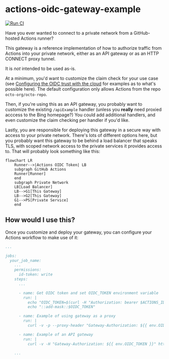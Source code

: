 # actions-oidc-gateway-example

[![Run CI](https://github.com/github/actions-oidc-gateway-example/actions/workflows/ci.yml/badge.svg)](https://github.com/github/actions-oidc-gateway-example/actions/workflows/ci.yml)

Have you ever wanted to connect to a private network from a GitHub-hosted Actions runner?

This gateway is a reference implementation of how to authorize traffic from Actions into your private network, either as an API gateway or as an HTTP CONNECT proxy tunnel.

It is *not* intended to be used as-is.

At a minimum, you'd want to customize the claim check for your use case (see [Configuring the OIDC trust with the cloud](https://docs.github.com/en/actions/deployment/security-hardening-your-deployments/about-security-hardening-with-openid-connect#configuring-the-oidc-trust-with-the-cloud) for examples as to what's possible here). The default configuration only allows Actions from the repo `octo-org/octo-repo`.

Then, if you're using this as an API gateway, you probably want to customize the existing `/apiExample` handler (unless you **really** need proxied acccess to the Bing homepage?) You could add additional handlers, and even customize the claim checking per handler if you'd like.

Lastly, you are responsible for deploying this gateway in a secure way with access to your private network. There's lots of different options here, but you probably want this gateway to be behind a load balancer that speaks TLS, with scoped network access to the private services it provides access to. That will probably look something like this:

```mermaid
flowchart LR
    Runner-->|Actions OIDC Token| LB
    subgraph GitHub Actions
    Runner[Runner]
    end
    subgraph Private Network
    LB[Load Balancer]
    LB-->G1[This Gateway]
    LB-->G2[This Gateway]
    G1-->PS[Private Service]
    end
```

## How would I use this?

Once you customize and deploy your gateway, you can configure your Actions workflow to make use of it:

```yaml
...

jobs:
  your_job_name:
    ...
    permissions:
      id-token: write
    steps:
      ...

      - name: Get OIDC token and set OIDC_TOKEN environment variable
        run: |
          echo "OIDC_TOKEN=$(curl -H "Authorization: bearer $ACTIONS_ID_TOKEN_REQUEST_TOKEN" -H "Accept: application/json; api-version=2.0" "$ACTIONS_ID_TOKEN_REQUEST_URL&audience=api://ActionsOIDCGateway" | jq -r ".value")"  >> $GITHUB_ENV
          echo "::add-mask::$OIDC_TOKEN"

      - name: Example of using gateway as a proxy
        run: |
          curl -v -p --proxy-header "Gateway-Authorization: ${{ env.OIDC_TOKEN }}" -x https://your-load-balancer.example.com https://www.google.com

      - name: Example of an API gateway
        run: |
          curl -v -H "Gateway-Authorization: ${{ env.OIDC_TOKEN }}" https://your-load-balancer.example.com/apiExample

    ...
```
